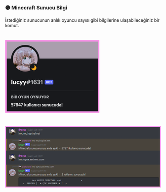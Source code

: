 ### 🟣 Minecraft Sunucu Bilgi
İstediğiniz sunucunun anlık oyuncu sayısı gibi bilgilerine ulaşabileceğiniz bir komut.
#
![status](https://github.com/draxya/minecraft-sunucu-bilgi/blob/main/views/status.png)
#
![commands](https://github.com/draxya/minecraft-sunucu-bilgi/blob/main/views/command.png)
